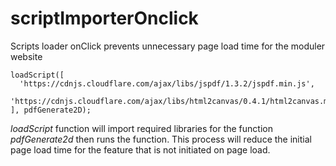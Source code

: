 # scriptImporterOnclick

Scripts loader onClick prevents unnecessary page load time for the moduler website
```
loadScript([
  'https://cdnjs.cloudflare.com/ajax/libs/jspdf/1.3.2/jspdf.min.js',
  'https://cdnjs.cloudflare.com/ajax/libs/html2canvas/0.4.1/html2canvas.min.js'
], pdfGenerate2D);
```

*loadScript* function will import required libraries for the function _pdfGenerate2d_ then runs the function. This process will reduce the initial page load time for the feature that is not initiated on page load. 
